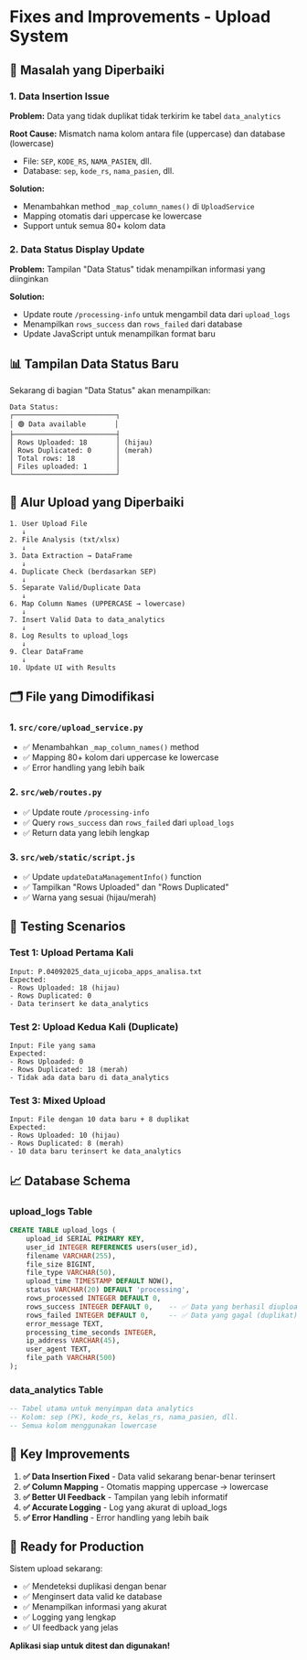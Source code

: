 # Fixes and Improvements - Upload System

## 🔧 **Masalah yang Diperbaiki**

### 1. **Data Insertion Issue**
**Problem:** Data yang tidak duplikat tidak terkirim ke tabel `data_analytics`

**Root Cause:** Mismatch nama kolom antara file (uppercase) dan database (lowercase)
- File: `SEP`, `KODE_RS`, `NAMA_PASIEN`, dll.
- Database: `sep`, `kode_rs`, `nama_pasien`, dll.

**Solution:** 
- Menambahkan method `_map_column_names()` di `UploadService`
- Mapping otomatis dari uppercase ke lowercase
- Support untuk semua 80+ kolom data

### 2. **Data Status Display Update**
**Problem:** Tampilan "Data Status" tidak menampilkan informasi yang diinginkan

**Solution:**
- Update route `/processing-info` untuk mengambil data dari `upload_logs`
- Menampilkan `rows_success` dan `rows_failed` dari database
- Update JavaScript untuk menampilkan format baru

## 📊 **Tampilan Data Status Baru**

Sekarang di bagian "Data Status" akan menampilkan:

```
Data Status:
┌─────────────────────────┐
│ 🟢 Data available       │
├─────────────────────────┤
│ Rows Uploaded: 18       │ (hijau)
│ Rows Duplicated: 0      │ (merah)
│ Total rows: 18          │
│ Files uploaded: 1       │
└─────────────────────────┘
```

## 🔄 **Alur Upload yang Diperbaiki**

```
1. User Upload File
   ↓
2. File Analysis (txt/xlsx)
   ↓
3. Data Extraction → DataFrame
   ↓
4. Duplicate Check (berdasarkan SEP)
   ↓
5. Separate Valid/Duplicate Data
   ↓
6. Map Column Names (UPPERCASE → lowercase)
   ↓
7. Insert Valid Data to data_analytics
   ↓
8. Log Results to upload_logs
   ↓
9. Clear DataFrame
   ↓
10. Update UI with Results
```

## 🗂️ **File yang Dimodifikasi**

### 1. **`src/core/upload_service.py`**
- ✅ Menambahkan `_map_column_names()` method
- ✅ Mapping 80+ kolom dari uppercase ke lowercase
- ✅ Error handling yang lebih baik

### 2. **`src/web/routes.py`**
- ✅ Update route `/processing-info`
- ✅ Query `rows_success` dan `rows_failed` dari `upload_logs`
- ✅ Return data yang lebih lengkap

### 3. **`src/web/static/script.js`**
- ✅ Update `updateDataManagementInfo()` function
- ✅ Tampilkan "Rows Uploaded" dan "Rows Duplicated"
- ✅ Warna yang sesuai (hijau/merah)

## 🧪 **Testing Scenarios**

### **Test 1: Upload Pertama Kali**
```
Input: P.04092025_data_ujicoba_apps_analisa.txt
Expected:
- Rows Uploaded: 18 (hijau)
- Rows Duplicated: 0
- Data terinsert ke data_analytics
```

### **Test 2: Upload Kedua Kali (Duplicate)**
```
Input: File yang sama
Expected:
- Rows Uploaded: 0
- Rows Duplicated: 18 (merah)
- Tidak ada data baru di data_analytics
```

### **Test 3: Mixed Upload**
```
Input: File dengan 10 data baru + 8 duplikat
Expected:
- Rows Uploaded: 10 (hijau)
- Rows Duplicated: 8 (merah)
- 10 data baru terinsert ke data_analytics
```

## 📈 **Database Schema**

### **upload_logs Table**
```sql
CREATE TABLE upload_logs (
    upload_id SERIAL PRIMARY KEY,
    user_id INTEGER REFERENCES users(user_id),
    filename VARCHAR(255),
    file_size BIGINT,
    file_type VARCHAR(50),
    upload_time TIMESTAMP DEFAULT NOW(),
    status VARCHAR(20) DEFAULT 'processing',
    rows_processed INTEGER DEFAULT 0,
    rows_success INTEGER DEFAULT 0,    -- ✅ Data yang berhasil diupload
    rows_failed INTEGER DEFAULT 0,     -- ✅ Data yang gagal (duplikat)
    error_message TEXT,
    processing_time_seconds INTEGER,
    ip_address VARCHAR(45),
    user_agent TEXT,
    file_path VARCHAR(500)
);
```

### **data_analytics Table**
```sql
-- Tabel utama untuk menyimpan data analytics
-- Kolom: sep (PK), kode_rs, kelas_rs, nama_pasien, dll.
-- Semua kolom menggunakan lowercase
```

## 🎯 **Key Improvements**

1. **✅ Data Insertion Fixed** - Data valid sekarang benar-benar terinsert
2. **✅ Column Mapping** - Otomatis mapping uppercase → lowercase
3. **✅ Better UI Feedback** - Tampilan yang lebih informatif
4. **✅ Accurate Logging** - Log yang akurat di upload_logs
5. **✅ Error Handling** - Error handling yang lebih baik

## 🚀 **Ready for Production**

Sistem upload sekarang:
- ✅ Mendeteksi duplikasi dengan benar
- ✅ Menginsert data valid ke database
- ✅ Menampilkan informasi yang akurat
- ✅ Logging yang lengkap
- ✅ UI feedback yang jelas

**Aplikasi siap untuk ditest dan digunakan!**

